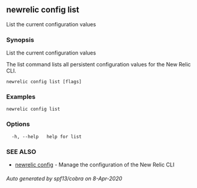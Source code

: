## newrelic config list

List the current configuration values

### Synopsis

List the current configuration values

The list command lists all persistent configuration values for the New Relic CLI.


```
newrelic config list [flags]
```

### Examples

```
newrelic config list
```

### Options

```
  -h, --help   help for list
```

### SEE ALSO

* [newrelic config](newrelic_config.md)	 - Manage the configuration of the New Relic CLI

###### Auto generated by spf13/cobra on 8-Apr-2020
